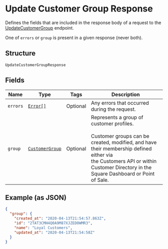 
# Update Customer Group Response

Defines the fields that are included in the response body of
a request to the [UpdateCustomerGroup](#endpoint-updatecustomergroup) endpoint.

One of `errors` or `group` is present in a given response (never both).

## Structure

`UpdateCustomerGroupResponse`

## Fields

| Name | Type | Tags | Description |
|  --- | --- | --- | --- |
| `errors` | [`Error[]`](/doc/models/error.md) | Optional | Any errors that occurred during the request. |
| `group` | [`CustomerGroup`](/doc/models/customer-group.md) | Optional | Represents a group of customer profiles.<br><br>Customer groups can be created, modified, and have their membership defined either via<br>the Customers API or within Customer Directory in the Square Dashboard or Point of Sale. |

## Example (as JSON)

```json
{
  "group": {
    "created_at": "2020-04-13T21:54:57.863Z",
    "id": "2TAT3CMH4Q0A9M87XJZED0WMR3",
    "name": "Loyal Customers",
    "updated_at": "2020-04-13T21:54:58Z"
  }
}
```

